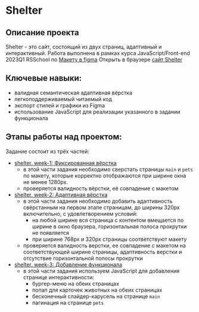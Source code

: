 # Shelter

## Описание проекта

Shelter - это сайт, состоящий из двух страниц, адаптивный и интерактивный.
Работа выполнена в рамках курса JavaScript/Front-end 2023Q1 RSSchool по [Макету в figma](https://www.figma.com/file/Yk6EnbY63FyG2PJTFkJDMh/shelter)
Открыть в браузере [сайт Shelter](https://sattturday.github.io/shelter/)

## Ключевые навыки:

- валидная семантическая адаптивная вёрстка
- легкоподдерживаемый читаемый код
- экспорт стилей и графики из Figma
- использование JavaScript для реализации указанного в задании функционала

## Этапы работы над проектом:

Задание состоит из трёх частей:

- [shelter. week-1: Фиксированная вёрстка](https://github.com/rolling-scopes-school/tasks/blob/master/tasks/shelter/shelter-part1.md)
  - в этой части задания необходимо сверстать страницы `main` и `pets` по макету, которые корректно отображаются при ширине окна не менее 1280px.
  - проверяется валидность вёрстки, её совпадение с макетом
- [shelter. week-2: Адаптивная вёрстка](https://github.com/rolling-scopes-school/tasks/blob/master/tasks/shelter/shelter-part2.md)
  - в этой части задания необходимо добавить адаптивность свёрстанным на первом этапе страницам, до ширины 320px включительно, с удовлетворением условий:
    - на любой ширине вся страница с контентом вмещается по ширине в окно браузера, горизонтальная полоса прокрутки не появляется
    - при ширине 768px и 320px страницы соответствуют макету
  - проверяется валидность верстки, ее совпадение с макетом на соответствующей ширине страницы, адаптивность верстки и отсутствие горизонтальной полосы прокрутки
- [shelter. week-3: Добавление функционала](https://github.com/rolling-scopes-school/tasks/blob/master/tasks/shelter/shelter-part3.md)
  - в этой части задания используем JavaScript для добавления странице интерактивности:
    - бургер-меню на обеих страницах
    - попап для карточек животных на обеих страницах
    - бесконечный слайдер-карусель на странице `main`
    - пагинация на странице `pets`
